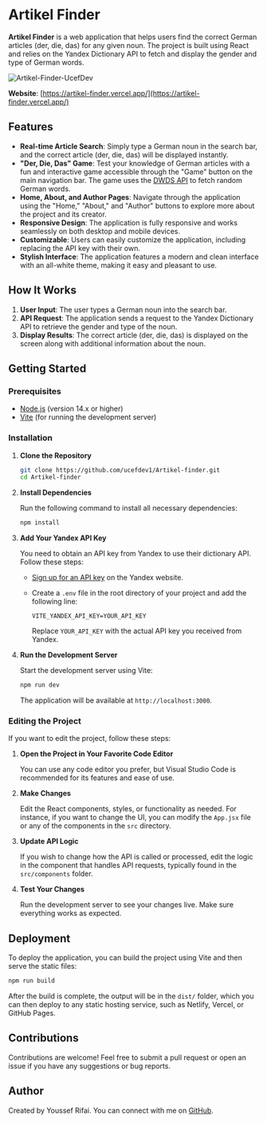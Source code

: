 
# Artikel Finder

**Artikel Finder** is a web application that helps users find the correct German articles (der, die, das) for any given noun. The project is built using React and relies on the Yandex Dictionary API to fetch and display the gender and type of German words.

![Artikel-Finder-UcefDev](https://github.com/user-attachments/assets/c9f9be58-b087-4c71-8f61-a1f677b654a7)

**Website**: [https://artikel-finder.vercel.app/](https://artikel-finder.vercel.app/)

## Features

- **Real-time Article Search**: Simply type a German noun in the search bar, and the correct article (der, die, das) will be displayed instantly.
- **"Der, Die, Das" Game**: Test your knowledge of German articles with a fun and interactive game accessible through the "Game" button on the main navigation bar. The game uses the [DWDS API](https://www.dwds.de/api/wb/random) to fetch random German words.
- **Home, About, and Author Pages**: Navigate through the application using the "Home," "About," and "Author" buttons to explore more about the project and its creator.
- **Responsive Design**: The application is fully responsive and works seamlessly on both desktop and mobile devices.
- **Customizable**: Users can easily customize the application, including replacing the API key with their own.
- **Stylish Interface**: The application features a modern and clean interface with an all-white theme, making it easy and pleasant to use.

## How It Works

1. **User Input**: The user types a German noun into the search bar.
2. **API Request**: The application sends a request to the Yandex Dictionary API to retrieve the gender and type of the noun.
3. **Display Results**: The correct article (der, die, das) is displayed on the screen along with additional information about the noun.

## Getting Started

### Prerequisites

- [Node.js](https://nodejs.org/) (version 14.x or higher)
- [Vite](https://vitejs.dev/guide/) (for running the development server)

### Installation

1. **Clone the Repository**

   ```bash
   git clone https://github.com/ucefdev1/Artikel-finder.git
   cd Artikel-finder
   ```

2. **Install Dependencies**

   Run the following command to install all necessary dependencies:

   ```bash
   npm install
   ```

3. **Add Your Yandex API Key**

   You need to obtain an API key from Yandex to use their dictionary API. Follow these steps:

   - [Sign up for an API key](https://translate.yandex.com/developers) on the Yandex website.
   - Create a `.env` file in the root directory of your project and add the following line:

     ```plaintext
     VITE_YANDEX_API_KEY=YOUR_API_KEY
     ```

     Replace `YOUR_API_KEY` with the actual API key you received from Yandex.

4. **Run the Development Server**

   Start the development server using Vite:

   ```bash
   npm run dev
   ```

   The application will be available at `http://localhost:3000`.

### Editing the Project

If you want to edit the project, follow these steps:

1. **Open the Project in Your Favorite Code Editor**

   You can use any code editor you prefer, but Visual Studio Code is recommended for its features and ease of use.

2. **Make Changes**

   Edit the React components, styles, or functionality as needed. For instance, if you want to change the UI, you can modify the `App.jsx` file or any of the components in the `src` directory.

3. **Update API Logic**

   If you wish to change how the API is called or processed, edit the logic in the component that handles API requests, typically found in the `src/components` folder.

4. **Test Your Changes**

   Run the development server to see your changes live. Make sure everything works as expected.

## Deployment

To deploy the application, you can build the project using Vite and then serve the static files:

```bash
npm run build
```

After the build is complete, the output will be in the `dist/` folder, which you can then deploy to any static hosting service, such as Netlify, Vercel, or GitHub Pages.

## Contributions

Contributions are welcome! Feel free to submit a pull request or open an issue if you have any suggestions or bug reports.

## Author

Created by Youssef Rifai. You can connect with me on [GitHub](https://github.com/ucefdev1).
